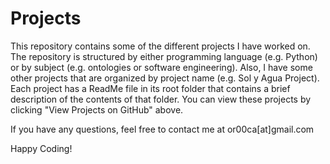 # Projects

This repository contains some of the different projects I have worked on. The repository is structured by either programming language (e.g. Python) or by subject (e.g. ontologies or software engineering). Also, I have some other projects that are organized by project name (e.g. Sol y Agua Project). Each project has a ReadMe file in its root folder that contains a brief description of the contents of that folder. You can view these projects by clicking "View Projects on GitHub" above.

If you have any questions, feel free to contact me at or00ca[at]gmail.com

Happy Coding!
